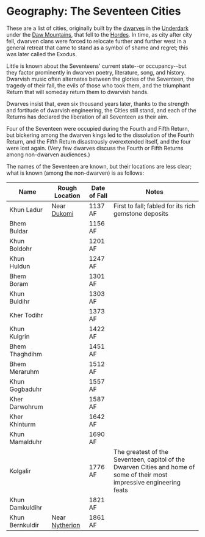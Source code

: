 # Geography: The Seventeen Cities
These are a list of cities, originally built by the [dwarves](../Races/Dwarves.md) in the [Underdark](Underdark.md) under the [Daw Mountains](../Geography/DawMountains.md), that fell to the [Hordes](../Races/Hordes.md). In time, as city after city fell, dwarven clans were forced to relocate further and further west in a general retreat that came to stand as a symbol of shame and regret; this was later called the Exodus. 

Little is known about the Seventeens' current state--or occupancy--but they factor prominently in dwarven poetry, literature, song, and history. Dwarvish music often alternates between the glories of the Seventeen, the tragedy of their fall, the evils of those who took them, and the triumphant Return that will someday return them to dwarvish hands.

Dwarves insist that, even six thousand years later, thanks to the strength and fortitude of dwarvish engineering, the Cities still stand, and each of the Returns has declared the liberation of all Seventeen as their aim.

Four of the Seventeen were occupied during the Fourth and Fifth Return, but bickering among the dwarven kings led to the dissolution of the Fourth Return, and the Fifth Return disastrously overextended itself, and the four were lost again. (Very few dwarves discuss the Fourth or Fifth Returns among non-dwarven audiences.)

The names of the Seventeen are known, but their locations are less clear; what is known (among the non-dwarven) is as follows:

Name | Rough Location | Date of Fall | Notes
-----|----------------|--------------|---------
Khun Ladur|Near [Dukomi](../Cities/Dukomi.md)|1137 AF|First to fall; fabled for its rich gemstone deposits
Bhem Buldar| | 1156 AF |
Khun Boldohr| | 1201 AF |
Khun Huldun| | 1247 AF |
Bhem Boram| | 1301 AF |
Khun Buldihr| | 1303 AF |
Kher Todihr| | 1373 AF |
Khun Kulgrin| | 1422 AF |
Bhem Thaghdihm| | 1451 AF |
Bhem Meraruhm| | 1512 AF |
Khun Gogbaduhr| | 1557 AF |
Kher Darwohrum| | 1587 AF |
Kher Khinturm| | 1642 AF |
Khun Mamalduhr| | 1690 AF |
Kolgalir| | 1776 AF | The greatest of the Seventeen, capitol of the Dwarven Cities and home of some of their most impressive engineering feats
Khun Damkuldihr| | 1821 AF |
Khun Bernkuldir|Near [Nytherion](../Cities/Nytherion.md)| 1861 AF |
